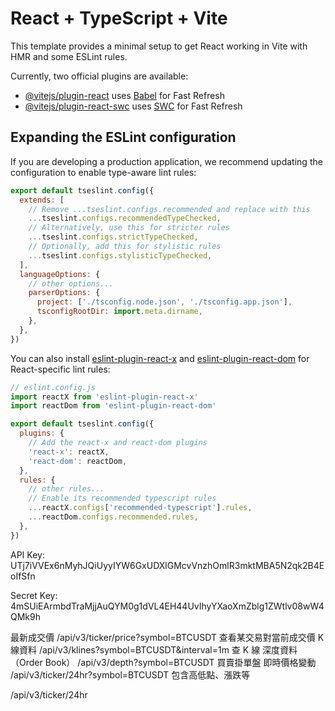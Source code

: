 # React + TypeScript + Vite

This template provides a minimal setup to get React working in Vite with HMR and some ESLint rules.

Currently, two official plugins are available:

- [@vitejs/plugin-react](https://github.com/vitejs/vite-plugin-react/blob/main/packages/plugin-react/README.md) uses [Babel](https://babeljs.io/) for Fast Refresh
- [@vitejs/plugin-react-swc](https://github.com/vitejs/vite-plugin-react-swc) uses [SWC](https://swc.rs/) for Fast Refresh

## Expanding the ESLint configuration

If you are developing a production application, we recommend updating the configuration to enable type-aware lint rules:

```js
export default tseslint.config({
  extends: [
    // Remove ...tseslint.configs.recommended and replace with this
    ...tseslint.configs.recommendedTypeChecked,
    // Alternatively, use this for stricter rules
    ...tseslint.configs.strictTypeChecked,
    // Optionally, add this for stylistic rules
    ...tseslint.configs.stylisticTypeChecked,
  ],
  languageOptions: {
    // other options...
    parserOptions: {
      project: ['./tsconfig.node.json', './tsconfig.app.json'],
      tsconfigRootDir: import.meta.dirname,
    },
  },
})
```

You can also install [eslint-plugin-react-x](https://github.com/Rel1cx/eslint-react/tree/main/packages/plugins/eslint-plugin-react-x) and [eslint-plugin-react-dom](https://github.com/Rel1cx/eslint-react/tree/main/packages/plugins/eslint-plugin-react-dom) for React-specific lint rules:

```js
// eslint.config.js
import reactX from 'eslint-plugin-react-x'
import reactDom from 'eslint-plugin-react-dom'

export default tseslint.config({
  plugins: {
    // Add the react-x and react-dom plugins
    'react-x': reactX,
    'react-dom': reactDom,
  },
  rules: {
    // other rules...
    // Enable its recommended typescript rules
    ...reactX.configs['recommended-typescript'].rules,
    ...reactDom.configs.recommended.rules,
  },
})
```


API Key: UTj7iVVEx6nMyhJQiUyyIYW6GxUDXlGMcvVnzhOmlR3mktMBA5N2qk2B4EoIfSfn

Secret Key: 4mSUiEArmbdTraMjjAuQYM0g1dVL4EH44UvIhyYXaoXmZblg1ZWtlv08wW4QMk9h


最新成交價	/api/v3/ticker/price?symbol=BTCUSDT	查看某交易對當前成交價
K線資料	/api/v3/klines?symbol=BTCUSDT&interval=1m	查 K 線
深度資料（Order Book）	/api/v3/depth?symbol=BTCUSDT	買賣掛單盤
即時價格變動	/api/v3/ticker/24hr?symbol=BTCUSDT	包含高低點、漲跌等

 /api/v3/ticker/24hr
